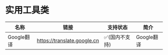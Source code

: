 # 实用工具类

| 名称 | 链接 | 支持状态 | 简介 |
| -------- | -------- | -------- | -------- |
| Google翻译     | https://translate.google.cn     | ✅(国内不支持)     | Google翻译      |
